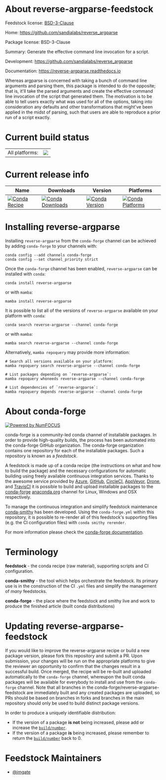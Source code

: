 About reverse-argparse-feedstock
================================

Feedstock license: [BSD-3-Clause](https://github.com/conda-forge/reverse-argparse-feedstock/blob/main/LICENSE.txt)

Home: https://github.com/sandialabs/reverse_argparse

Package license: BSD-3-Clause

Summary: Generate the effective command line invocation for a script.

Development: https://github.com/sandialabs/reverse_argparse

Documentation: https://reverse-argparse.readthedocs.io

Whereas argparse is concerned with taking a bunch of command line arguments
and parsing them, this package is intended to do the opposite; that is,
it'll take the parsed arguments and create the effective command line
invocation of the script that generated them.  The motivation is to be able
to tell users exactly what was used for all of the options, taking into
consideration any defaults and other transformations that might've been
applied in the midst of parsing, such that users are able to reproduce a
prior run of a script exactly.


Current build status
====================


<table><tr><td>All platforms:</td>
    <td>
      <a href="https://dev.azure.com/conda-forge/feedstock-builds/_build/latest?definitionId=20597&branchName=main">
        <img src="https://dev.azure.com/conda-forge/feedstock-builds/_apis/build/status/reverse-argparse-feedstock?branchName=main">
      </a>
    </td>
  </tr>
</table>

Current release info
====================

| Name | Downloads | Version | Platforms |
| --- | --- | --- | --- |
| [![Conda Recipe](https://img.shields.io/badge/recipe-reverse--argparse-green.svg)](https://anaconda.org/conda-forge/reverse-argparse) | [![Conda Downloads](https://img.shields.io/conda/dn/conda-forge/reverse-argparse.svg)](https://anaconda.org/conda-forge/reverse-argparse) | [![Conda Version](https://img.shields.io/conda/vn/conda-forge/reverse-argparse.svg)](https://anaconda.org/conda-forge/reverse-argparse) | [![Conda Platforms](https://img.shields.io/conda/pn/conda-forge/reverse-argparse.svg)](https://anaconda.org/conda-forge/reverse-argparse) |

Installing reverse-argparse
===========================

Installing `reverse-argparse` from the `conda-forge` channel can be achieved by adding `conda-forge` to your channels with:

```
conda config --add channels conda-forge
conda config --set channel_priority strict
```

Once the `conda-forge` channel has been enabled, `reverse-argparse` can be installed with `conda`:

```
conda install reverse-argparse
```

or with `mamba`:

```
mamba install reverse-argparse
```

It is possible to list all of the versions of `reverse-argparse` available on your platform with `conda`:

```
conda search reverse-argparse --channel conda-forge
```

or with `mamba`:

```
mamba search reverse-argparse --channel conda-forge
```

Alternatively, `mamba repoquery` may provide more information:

```
# Search all versions available on your platform:
mamba repoquery search reverse-argparse --channel conda-forge

# List packages depending on `reverse-argparse`:
mamba repoquery whoneeds reverse-argparse --channel conda-forge

# List dependencies of `reverse-argparse`:
mamba repoquery depends reverse-argparse --channel conda-forge
```


About conda-forge
=================

[![Powered by
NumFOCUS](https://img.shields.io/badge/powered%20by-NumFOCUS-orange.svg?style=flat&colorA=E1523D&colorB=007D8A)](https://numfocus.org)

conda-forge is a community-led conda channel of installable packages.
In order to provide high-quality builds, the process has been automated into the
conda-forge GitHub organization. The conda-forge organization contains one repository
for each of the installable packages. Such a repository is known as a *feedstock*.

A feedstock is made up of a conda recipe (the instructions on what and how to build
the package) and the necessary configurations for automatic building using freely
available continuous integration services. Thanks to the awesome service provided by
[Azure](https://azure.microsoft.com/en-us/services/devops/), [GitHub](https://github.com/),
[CircleCI](https://circleci.com/), [AppVeyor](https://www.appveyor.com/),
[Drone](https://cloud.drone.io/welcome), and [TravisCI](https://travis-ci.com/)
it is possible to build and upload installable packages to the
[conda-forge](https://anaconda.org/conda-forge) [anaconda.org](https://anaconda.org/)
channel for Linux, Windows and OSX respectively.

To manage the continuous integration and simplify feedstock maintenance
[conda-smithy](https://github.com/conda-forge/conda-smithy) has been developed.
Using the ``conda-forge.yml`` within this repository, it is possible to re-render all of
this feedstock's supporting files (e.g. the CI configuration files) with ``conda smithy rerender``.

For more information please check the [conda-forge documentation](https://conda-forge.org/docs/).

Terminology
===========

**feedstock** - the conda recipe (raw material), supporting scripts and CI configuration.

**conda-smithy** - the tool which helps orchestrate the feedstock.
                   Its primary use is in the construction of the CI ``.yml`` files
                   and simplify the management of *many* feedstocks.

**conda-forge** - the place where the feedstock and smithy live and work to
                  produce the finished article (built conda distributions)


Updating reverse-argparse-feedstock
===================================

If you would like to improve the reverse-argparse recipe or build a new
package version, please fork this repository and submit a PR. Upon submission,
your changes will be run on the appropriate platforms to give the reviewer an
opportunity to confirm that the changes result in a successful build. Once
merged, the recipe will be re-built and uploaded automatically to the
`conda-forge` channel, whereupon the built conda packages will be available for
everybody to install and use from the `conda-forge` channel.
Note that all branches in the conda-forge/reverse-argparse-feedstock are
immediately built and any created packages are uploaded, so PRs should be based
on branches in forks and branches in the main repository should only be used to
build distinct package versions.

In order to produce a uniquely identifiable distribution:
 * If the version of a package **is not** being increased, please add or increase
   the [``build/number``](https://docs.conda.io/projects/conda-build/en/latest/resources/define-metadata.html#build-number-and-string).
 * If the version of a package **is** being increased, please remember to return
   the [``build/number``](https://docs.conda.io/projects/conda-build/en/latest/resources/define-metadata.html#build-number-and-string)
   back to 0.

Feedstock Maintainers
=====================

* [@jmgate](https://github.com/jmgate/)


